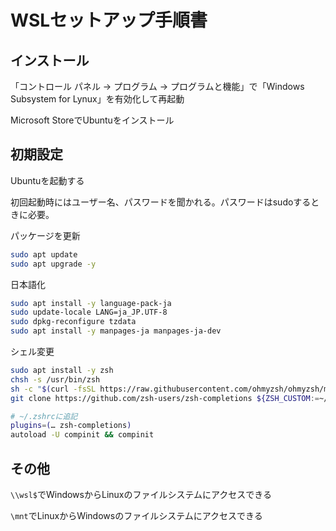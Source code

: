 # WSLセットアップ手順書

## インストール

「コントロール パネル -> プログラム -> プログラムと機能」で「Windows Subsystem for Lynux」を有効化して再起動

Microsoft StoreでUbuntuをインストール

## 初期設定

Ubuntuを起動する

初回起動時にはユーザー名、パスワードを聞かれる。パスワードはsudoするときに必要。

パッケージを更新

```bash
sudo apt update
sudo apt upgrade -y
```

日本語化

```bash
sudo apt install -y language-pack-ja
sudo update-locale LANG=ja_JP.UTF-8
sudo dpkg-reconfigure tzdata
sudo apt install -y manpages-ja manpages-ja-dev
```

シェル変更

```bash
sudo apt install -y zsh
chsh -s /usr/bin/zsh
sh -c "$(curl -fsSL https://raw.githubusercontent.com/ohmyzsh/ohmyzsh/master/tools/install.sh)"
git clone https://github.com/zsh-users/zsh-completions ${ZSH_CUSTOM:=~/.oh-my-zsh/custom}/plugins/zsh-completions

# ~/.zshrcに追記
plugins=(… zsh-completions)
autoload -U compinit && compinit
```

## その他

`\\wsl$`でWindowsからLinuxのファイルシステムにアクセスできる

`\mnt`でLinuxからWindowsのファイルシステムにアクセスできる
